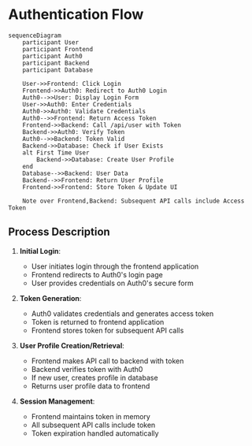 # Authentication Flow

```mermaid
sequenceDiagram
    participant User
    participant Frontend
    participant Auth0
    participant Backend
    participant Database

    User->>Frontend: Click Login
    Frontend->>Auth0: Redirect to Auth0 Login
    Auth0-->>User: Display Login Form
    User->>Auth0: Enter Credentials
    Auth0->>Auth0: Validate Credentials
    Auth0-->>Frontend: Return Access Token
    Frontend->>Backend: Call /api/user with Token
    Backend->>Auth0: Verify Token
    Auth0-->>Backend: Token Valid
    Backend->>Database: Check if User Exists
    alt First Time User
        Backend->>Database: Create User Profile
    end
    Database-->>Backend: User Data
    Backend-->>Frontend: Return User Profile
    Frontend->>Frontend: Store Token & Update UI

    Note over Frontend,Backend: Subsequent API calls include Access Token
```

## Process Description

1. **Initial Login**:
   - User initiates login through the frontend application
   - Frontend redirects to Auth0's login page
   - User provides credentials on Auth0's secure form

2. **Token Generation**:
   - Auth0 validates credentials and generates access token
   - Token is returned to frontend application
   - Frontend stores token for subsequent API calls

3. **User Profile Creation/Retrieval**:
   - Frontend makes API call to backend with token
   - Backend verifies token with Auth0
   - If new user, creates profile in database
   - Returns user profile data to frontend

4. **Session Management**:
   - Frontend maintains token in memory
   - All subsequent API calls include token
   - Token expiration handled automatically